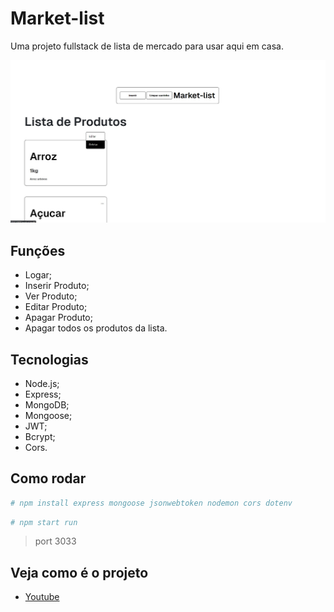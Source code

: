 # Market-list
Uma projeto fullstack de lista de mercado para usar aqui em casa.

<p align="center">
<img src="./public/img/exemplo.jpeg" />
</p>

## Funções
* Logar; 
* Inserir Produto;
* Ver Produto;
* Editar Produto;
* Apagar Produto;
* Apagar todos os produtos da lista.

## Tecnologias
* Node.js;
* Express;
* MongoDB;
* Mongoose;
* JWT;
* Bcrypt;
* Cors.

## Como rodar 

```bash
# npm install express mongoose jsonwebtoken nodemon cors dotenv
```
```bash
# npm start run
```
> port 3033

## Veja como é o projeto
- [Youtube](https://youtu.be/vUsFvCC-cD8) 



